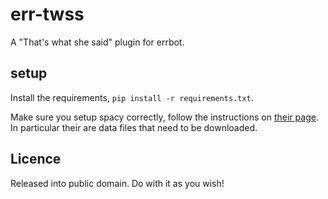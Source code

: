err-twss
============

A "That's what she said" plugin for errbot.

setup
-----

Install the requirements, `pip install -r requirements.txt`.

Make sure you setup spacy correctly, follow the instructions on [their page](http://spacy.io/#install). In particular their are data files that need to be downloaded.

Licence
-------

Released into public domain. Do with it as you wish!
